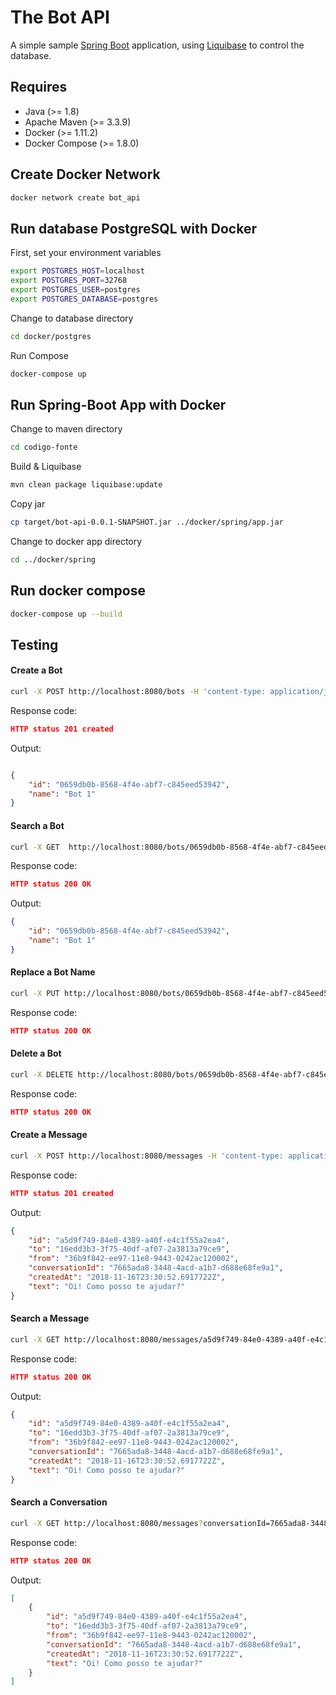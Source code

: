 # The Bot API

A simple sample [Spring Boot](http://projects.spring.io/spring-boot/) application, using [Liquibase](http://www.liquibase.org/) to control the database.

## Requires

- Java (>= 1.8)
- Apache Maven (>= 3.3.9)
- Docker (>= 1.11.2)
- Docker Compose (>= 1.8.0)

## Create Docker Network
```bash
docker network create bot_api
```

## Run database PostgreSQL with Docker

First, set your environment variables

```bash
export POSTGRES_HOST=localhost
export POSTGRES_PORT=32768
export POSTGRES_USER=postgres
export POSTGRES_DATABASE=postgres
```

Change to database directory

```bash
cd docker/postgres
```

Run Compose

```bash
docker-compose up
```

## Run Spring-Boot App with Docker

Change to maven directory

```bash
cd codigo-fonte
```

Build & Liquibase

```bash
mvn clean package liquibase:update
```

Copy jar

```bash
cp target/bot-api-0.0.1-SNAPSHOT.jar ../docker/spring/app.jar
```

Change to docker app directory
```bash
cd ../docker/spring
```

## Run docker compose 
```bash
docker-compose up --build
```

## Testing

#### Create a Bot

```bash
curl -X POST http://localhost:8080/bots -H 'content-type: application/json' -d '{"name": "Bot 1"}'
```

Response code:

```json
HTTP status 201 created
```

Output:

```json

{
    "id": "0659db0b-8568-4f4e-abf7-c845eed53942",
    "name": "Bot 1"
}
```

#### Search a Bot

```bash
curl -X GET  http://localhost:8080/bots/0659db0b-8568-4f4e-abf7-c845eed53942
```

Response code:

```json
HTTP status 200 OK
```

Output:

```json
{
    "id": "0659db0b-8568-4f4e-abf7-c845eed53942",
    "name": "Bot 1"
}
```

#### Replace a Bot Name

```bash
curl -X PUT http://localhost:8080/bots/0659db0b-8568-4f4e-abf7-c845eed53942 -H 'content-type: application/json' -d '{"name": "Bot 2"}'
```

Response code:

```json
HTTP status 200 OK
```

#### Delete a Bot

```bash
curl -X DELETE http://localhost:8080/bots/0659db0b-8568-4f4e-abf7-c845eed53942 -H 'content-type: application/json'
```

Response code:

```json
HTTP status 200 OK
```

#### Create a Message

```bash
curl -X POST http://localhost:8080/messages -H 'content-type: application/json' -d '{"conversationId": "7665ada8-3448-4acd-a1b7-d688e68fe9a1", "timestamp": "2018-11-16T23:30:52.6917722Z", "from": "36b9f842-ee97-11e8-9443-0242ac120002", "to": "16edd3b3-3f75-40df-af07-2a3813a79ce9", "text": "Oi! Como posso te ajudar?" }'
```

Response code:

```json
HTTP status 201 created
```

Output:

```json
{
    "id": "a5d9f749-84e0-4389-a40f-e4c1f55a2ea4",
    "to": "16edd3b3-3f75-40df-af07-2a3813a79ce9",
    "from": "36b9f842-ee97-11e8-9443-0242ac120002",
    "conversationId": "7665ada8-3448-4acd-a1b7-d688e68fe9a1",
    "createdAt": "2018-11-16T23:30:52.6917722Z",
    "text": "Oi! Como posso te ajudar?"
}
```

#### Search a Message

```bash
curl -X GET http://localhost:8080/messages/a5d9f749-84e0-4389-a40f-e4c1f55a2ea4
```

Response code:

```json
HTTP status 200 OK
```

Output:

```json
{
    "id": "a5d9f749-84e0-4389-a40f-e4c1f55a2ea4",
    "to": "16edd3b3-3f75-40df-af07-2a3813a79ce9",
    "from": "36b9f842-ee97-11e8-9443-0242ac120002",
    "conversationId": "7665ada8-3448-4acd-a1b7-d688e68fe9a1",
    "createdAt": "2018-11-16T23:30:52.6917722Z",
    "text": "Oi! Como posso te ajudar?"
}
```

#### Search a Conversation

```bash
curl -X GET http://localhost:8080/messages?conversationId=7665ada8-3448-4acd-a1b7-d688e68fe9a1
```

Response code:

```json
HTTP status 200 OK
```

Output:

```json
[
    {
        "id": "a5d9f749-84e0-4389-a40f-e4c1f55a2ea4",
        "to": "16edd3b3-3f75-40df-af07-2a3813a79ce9",
        "from": "36b9f842-ee97-11e8-9443-0242ac120002",
        "conversationId": "7665ada8-3448-4acd-a1b7-d688e68fe9a1",
        "createdAt": "2018-11-16T23:30:52.6917722Z",
        "text": "Oi! Como posso te ajudar?"
    }
]
```